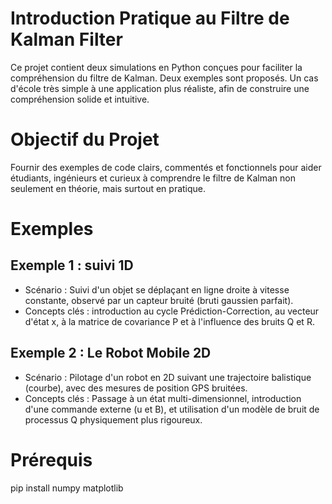 # Introduction Pratique au Filtre de Kalman Filter 
Ce projet contient deux simulations en Python conçues pour faciliter la compréhension du filtre de Kalman. Deux exemples sont proposés. Un cas d'école très simple à une application plus réaliste, afin de construire une compréhension solide et intuitive.


# Objectif du Projet
Fournir des exemples de code clairs, commentés et fonctionnels pour aider étudiants, ingénieurs et curieux à comprendre le filtre de Kalman non seulement en théorie, mais surtout en pratique.


# Exemples
## Exemple 1 : suivi 1D
* Scénario : Suivi d'un objet se déplaçant en ligne droite à vitesse constante, observé par un capteur bruité (bruti gaussien parfait).
* Concepts clés : introduction au cycle Prédiction-Correction, au vecteur d'état x, à la matrice de covariance P et à l'influence des bruits Q et R.
## Exemple 2 : Le Robot Mobile 2D 
* Scénario : Pilotage d'un robot en 2D suivant une trajectoire balistique (courbe), avec des mesures de position GPS bruitées.
* Concepts clés : Passage à un état multi-dimensionnel, introduction d'une commande externe (u et B), et utilisation d'un modèle de bruit de processus Q physiquement plus rigoureux.


# Prérequis 
pip install numpy matplotlib
